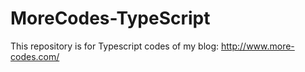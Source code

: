 # MoreCodes-TypeScript
This repository is for Typescript codes of my blog: http://www.more-codes.com/
